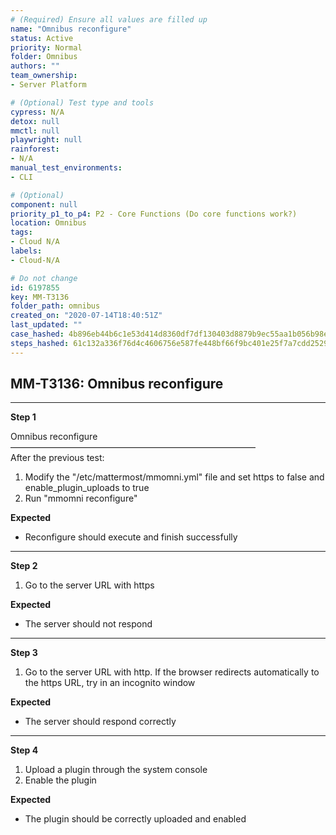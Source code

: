 ```yaml
---
# (Required) Ensure all values are filled up
name: "Omnibus reconfigure"
status: Active
priority: Normal
folder: Omnibus
authors: ""
team_ownership: 
- Server Platform

# (Optional) Test type and tools
cypress: N/A
detox: null
mmctl: null
playwright: null
rainforest: 
- N/A
manual_test_environments: 
- CLI

# (Optional)
component: null
priority_p1_to_p4: P2 - Core Functions (Do core functions work?)
location: Omnibus
tags: 
- Cloud N/A
labels: 
- Cloud-N/A

# Do not change
id: 6197855
key: MM-T3136
folder_path: omnibus
created_on: "2020-07-14T18:40:51Z"
last_updated: ""
case_hashed: 4b896eb44b6c1e53d414d8360df7df130403d8879b9ec55aa1b056b98e7572c7fc0688cf39d2f268fc8daf417e85120e
steps_hashed: 61c132a336f76d4c4606756e587fe448bf66f9bc401e25f7a7cdd25295e02b137baa69e8de37109804a45471c0252496
---
```


## MM-T3136: Omnibus reconfigure

---

**Step 1**

Omnibus reconfigure\
————————————————————————————\
After the previous test:

1. Modify the "/etc/mattermost/mmomni.yml" file and set https to false and enable\_plugin\_uploads to true
2. Run "mmomni reconfigure"

**Expected**

- Reconfigure should execute and finish successfully

---

**Step 2**

1. Go to the server URL with https

**Expected**

- The server should not respond

---

**Step 3**

1. Go to the server URL with http. If the browser redirects automatically to the https URL, try in an incognito window

**Expected**

- The server should respond correctly

---

**Step 4**

1. Upload a plugin through the system console
2. Enable the plugin

**Expected**

- The plugin should be correctly uploaded and enabled
